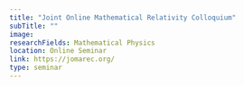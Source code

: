 ```yaml
---
title: "Joint Online Mathematical Relativity Colloquium"
subTitle: ""
image:
researchFields: Mathematical Physics
location: Online Seminar
link: https://jomarec.org/
type: seminar
---
```

